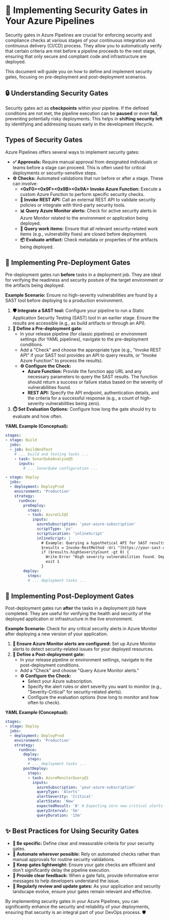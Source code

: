 # 🚦 Implementing Security Gates in Your Azure Pipelines

Security gates in Azure Pipelines are crucial for enforcing security and compliance checks at various stages of your continuous integration and continuous delivery (CI/CD) process. They allow you to automatically verify that certain criteria are met before a pipeline proceeds to the next stage, ensuring that only secure and compliant code and infrastructure are deployed.

This document will guide you on how to define and implement security gates, focusing on pre-deployment and post-deployment scenarios.

## 🔒 Understanding Security Gates

Security gates act as **checkpoints** within your pipeline. If the defined conditions are not met, the pipeline execution can be **paused** or even **fail**, preventing potentially risky deployments. This helps in **shifting security left** by identifying and addressing issues early in the development lifecycle.

## Types of Security Gates

Azure Pipelines offers several ways to implement security gates:

* **✅ Approvals:** Require manual approval from designated individuals or teams before a stage can proceed. This is often used for critical deployments or security-sensitive steps.
* **⚙️ Checks:** Automated validations that run before or after a stage. These can involve:
    * **<0xF0><0x9F><0x9B><0x9A>️ Invoke Azure Function:** Execute a custom Azure Function to perform specific security checks.
    * **🔗 Invoke REST API:** Call an external REST API to validate security policies or integrate with third-party security tools.
    * **📊 Query Azure Monitor alerts:** Check for active security alerts in Azure Monitor related to the environment or application being deployed.
    * **📝 Query work items:** Ensure that all relevant security-related work items (e.g., vulnerability fixes) are closed before deployment.
    * **📦 Evaluate artifact:** Check metadata or properties of the artifacts being deployed.

## 🚀 Implementing Pre-Deployment Gates

Pre-deployment gates run **before** tasks in a deployment job. They are ideal for verifying the readiness and security posture of the target environment or the artifacts being deployed.

**Example Scenario:** Ensure no high-severity vulnerabilities are found by a SAST tool before deploying to a production environment.

1.  **🛡️ Integrate a SAST tool:** Configure your pipeline to run a Static Application Security Testing (SAST) tool in an earlier stage. Ensure the results are accessible (e.g., as build artifacts or through an API).
2.  **🚦 Define a Pre-deployment gate:**
    * In your release pipeline (for classic pipelines) or environment settings (for YAML pipelines), navigate to the pre-deployment conditions.
    * Add a "Check" and choose the appropriate type (e.g., "Invoke REST API" if your SAST tool provides an API to query results, or "Invoke Azure Function" to process the results).
    * **⚙️ Configure the Check:**
        * **Azure Function:** Provide the function app URL and any necessary parameters to query the SAST results. The function should return a success or failure status based on the severity of vulnerabilities found.
        * **REST API:** Specify the API endpoint, authentication details, and the criteria for a successful response (e.g., a count of high-severity vulnerabilities being zero).
3.  **⏱️ Set Evaluation Options:** Configure how long the gate should try to evaluate and how often.

**YAML Example (Conceptual):**

```yaml
stages:
- stage: Build
  jobs:
  - job: BuildAndTest
    # ... build and testing tasks ...
    - task: SonarQubeAnalyze@5
      inputs:
        # ... SonarQube configuration ...

- stage: Deploy
  jobs:
  - deployment: DeployProd
    environment: 'Production'
    strategy:
      runOnce:
        preDeploy:
          steps:
          - task: AzureCLI@2
            inputs:
              azureSubscription: 'your-azure-subscription'
              scriptType: 'ps'
              scriptLocation: 'inlineScript'
              inlineScript: |
                # Example: Querying a hypothetical API for SAST results
                $results = Invoke-RestMethod -Uri "[https://your-sast-api.com/results/$BuildId](https://your-sast-api.com/results/$BuildId)" -Method Get
                if ($results.highSeverityCount -gt 0) {
                  Write-Error "High severity vulnerabilities found. Deployment blocked."
                  exit 1
                }
        deploy:
          steps:
          # ... deployment tasks ...
```

## 🚀 Implementing Post-Deployment Gates

Post-deployment gates run **after** the tasks in a deployment job have completed. They are useful for verifying the health and security of the deployed application or infrastructure in the live environment.

**Example Scenario:** Check for any critical security alerts in Azure Monitor after deploying a new version of your application.

1.  **🚨 Ensure Azure Monitor alerts are configured:** Set up Azure Monitor alerts to detect security-related issues for your deployed resources.
2.  **🚦 Define a Post-deployment gate:**
    * In your release pipeline or environment settings, navigate to the post-deployment conditions.
    * Add a "Check" and choose "Query Azure Monitor alerts."
    * **⚙️ Configure the Check:**
        * Select your Azure subscription.
        * Specify the alert rules or alert severity you want to monitor (e.g., "Severity-Critical" for security-related alerts).
        * Configure the evaluation options (how long to monitor and how often to check).

**YAML Example (Conceptual):**

```yaml
stages:
- stage: Deploy
  jobs:
  - deployment: DeployProd
    environment: 'Production'
    strategy:
      runOnce:
        deploy:
          steps:
          # ... deployment tasks ...
        postDeploy:
          steps:
          - task: AzureMonitorQuery@1
            inputs:
              azureSubscription: 'your-azure-subscription'
              queryType: 'Alerts'
              alertSeverity: 'Critical'
              alertState: 'New'
              expectedResult: '0' # Expecting zero new critical alerts
              queryInterval: '5m'
              queryDuration: '15m'
```

## ✨ Best Practices for Using Security Gates

* **🎯 Be specific:** Define clear and measurable criteria for your security gates.
* **🤖 Automate wherever possible:** Rely on automated checks rather than manual approvals for routine security validations.
* **💨 Keep gates lightweight:** Ensure your gate checks are efficient and don't significantly delay the pipeline execution.
* **📢 Provide clear feedback:** When a gate fails, provide informative error messages to help developers understand the issue.
* **🔄 Regularly review and update gates:** As your application and security landscape evolve, ensure your gates remain relevant and effective.

By implementing security gates in your Azure Pipelines, you can significantly enhance the security and reliability of your deployments, ensuring that security is an integral part of your DevOps process. 🛡️
```
